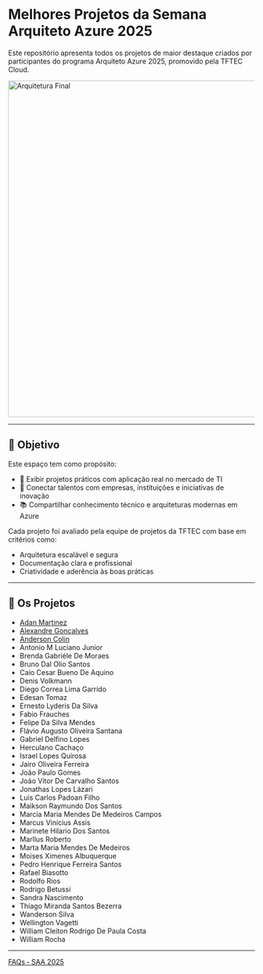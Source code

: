 # Melhores Projetos da Semana Arquiteto Azure 2025

Este repositório apresenta todos os projetos de maior destaque criados por participantes do programa Arquiteto Azure 2025, promovido pela TFTEC Cloud.

<img width="686" alt="Arquitetura Final" src="https://github.com/user-attachments/assets/9d9586f7-ec6e-4600-9482-813f48eae088" />

---

## 🎯 Objetivo

Este espaço tem como propósito:

- 📌 Exibir projetos práticos com aplicação real no mercado de TI  
- 🤝 Conectar talentos com empresas, instituições e iniciativas de inovação  
- 📚 Compartilhar conhecimento técnico e arquiteturas modernas em Azure  

Cada projeto foi avaliado pela equipe de projetos da TFTEC com base em critérios como:

- Arquitetura escalável e segura  
- Documentação clara e profissional  
- Criatividade e aderência às boas práticas

---

## 📝 Os Projetos

- [Adan Martinez](https://github.com/TFTEC/Projetos-SAA/blob/main/Adan%20Martinez-SAA.pdf)
- [Alexandre Gonçalves](https://github.com/TFTEC/Projetos-SAA/blob/main/Alexandre%20Gon%C3%A7alves-SAA.pdf)
- [Anderson Colin](https://github.com/TFTEC/Projetos-SAA/blob/main/Anderson%20Colin-SAA.pdf)
- Antonio M Luciano Junior
- Brenda Gabriéle De Moraes
- Bruno Dal Olio Santos
- Caio Cesar Bueno De Aquino
- Denis Volkmann
- Diego Correa Lima Garrido
- Edesan Tomaz
- Ernesto Lyderis Da Silva
- Fabio Frauches
- Felipe Da Silva Mendes
- Flávio Augusto Oliveira Santana
- Gabriel Delfino Lopes
- Herculano Cachaço
- Israel Lopes Quirosa
- Jairo Oliveira Ferreira
- João Paulo Gomes
- João Vitor De Carvalho Santos
- Jonathas Lopes Lázari
- Luis Carlos Padoan Filho
- Maikson Raymundo Dos Santos
- Marcia Maria Mendes De Medeiros Campos
- Marcus Vinícius Assis
- Marinete Hilario Dos Santos
- Marllus Roberto
- Marta Maria Mendes De Medeiros
- Moises Ximenes Albuquerque
- Pedro Henrique Ferreira Santos
- Rafael Biasotto
- Rodolfo Rios
- Rodrigo Betussi
- Sandra Nascimento
- Thiago Miranda Santos Bezerra
- Wanderson Silva
- Wellington Vagetti
- William Cleiton Rodrigo De Paula Costa
- William Rocha

---

[FAQs ‐ SAA 2025](https://github.com/TFTEC/saa-2025/wiki/FAQs-%E2%80%90-SAA-2025)
